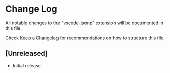 # Change Log

All notable changes to the "vscode-jsonp" extension will be documented in this file.

Check [Keep a Changelog](http://keepachangelog.com/) for recommendations on how to structure this file.

## [Unreleased]

- Initial release
